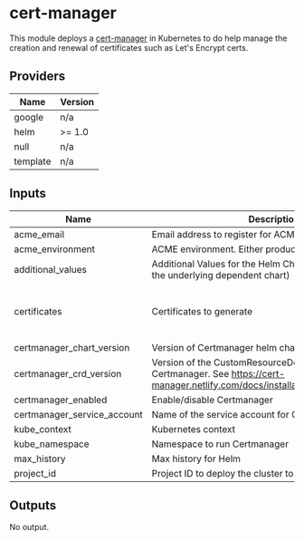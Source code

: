 # cert-manager

This module deploys a
[cert-manager](https://cert-manager.io/docs) in Kubernetes to
do help manage the creation and renewal of certificates such as Let's Encrypt certs.

## Providers

| Name | Version |
|------|---------|
| google | n/a |
| helm | >= 1.0 |
| null | n/a |
| template | n/a |

## Inputs

| Name | Description | Type | Default | Required |
|------|-------------|------|---------|:-----:|
| acme\_email | Email address to register for ACME account | `any` | n/a | yes |
| acme\_environment | ACME environment. Either production or staging. | `string` | `"staging"` | no |
| additional\_values | Additional Values for the Helm Chart. (for e.g. values for the underlying dependent chart) | `list` | `[]` | no |
| certificates | Certificates to generate | `list(object({ common_name = string, san = list(string), renew_before = string }))` | `[]` | no |
| certmanager\_chart\_version | Version of Certmanager helm chart | `string` | `"1.0.1"` | no |
| certmanager\_crd\_version | Version of the CustomResourceDefinition resources for Certmanager. See https://cert-manager.netlify.com/docs/installation/kubernetes/#steps | `string` | `"0.12"` | no |
| certmanager\_enabled | Enable/disable Certmanager | `bool` | `true` | no |
| certmanager\_service\_account | Name of the service account for Certmanager | `string` | `"certmanager"` | no |
| kube\_context | Kubernetes context | `any` | n/a | yes |
| kube\_namespace | Namespace to run Certmanager | `string` | `"core"` | no |
| max\_history | Max history for Helm | `number` | `20` | no |
| project\_id | Project ID to deploy the cluster to | `any` | n/a | yes |

## Outputs

No output.
